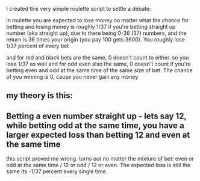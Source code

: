 I created this very simple roulette script to settle a debate:

in roulette you are expected to lose money no matter what 
the chance for betting and losing money is roughly 1/37
if you're betting straight up number (aka straight up), due to there being 0-36 (37) numbers,
and the return is 36 times your origin (you pay 100 gets 3600). You roughly lose 1/37 percent of every bet

and for red and black bets are the same, 0 doesn't count to either. so you lose 1/37 as well
and for odd even also the same, 0 doesn't count
if you're betting even and odd at the same time of the same size of bet. The chance of you winning is 0, cause you never gain any money

## my theory is this:
## Betting a even number straight up - lets say 12, while betting odd at the same time, you have a larger expected loss than betting 12 and even at the same time

this script proved me wrong. turns out no matter the mixture of bet: even or odd at the same time / 12 or odd / 12 or even. The expected loss is still the same
Its -1/37 percent every single time.
